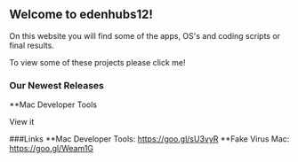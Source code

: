 ## Welcome to edenhubs12!

On this website you  will find some of the apps, OS's and coding scripts or final results.

To view some of these projects please click me!

### Our Newest Releases

**Mac Developer Tools

View it 








###Links
**Mac Developer Tools: https://goo.gl/sU3vyR
**Fake Virus Mac: https://goo.gl/Weam1G

